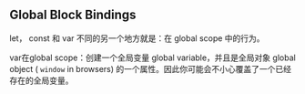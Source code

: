 ## Global Block Bindings

let， const 和 var 不同的另一个地方就是：在 global scope 中的行为。

var在global scope：创建一个全局变量 global variable，并且是全局对象 global object \( `window` in browsers\) 的一个属性。因此你可能会不小心覆盖了一个已经存在的全局变量。




